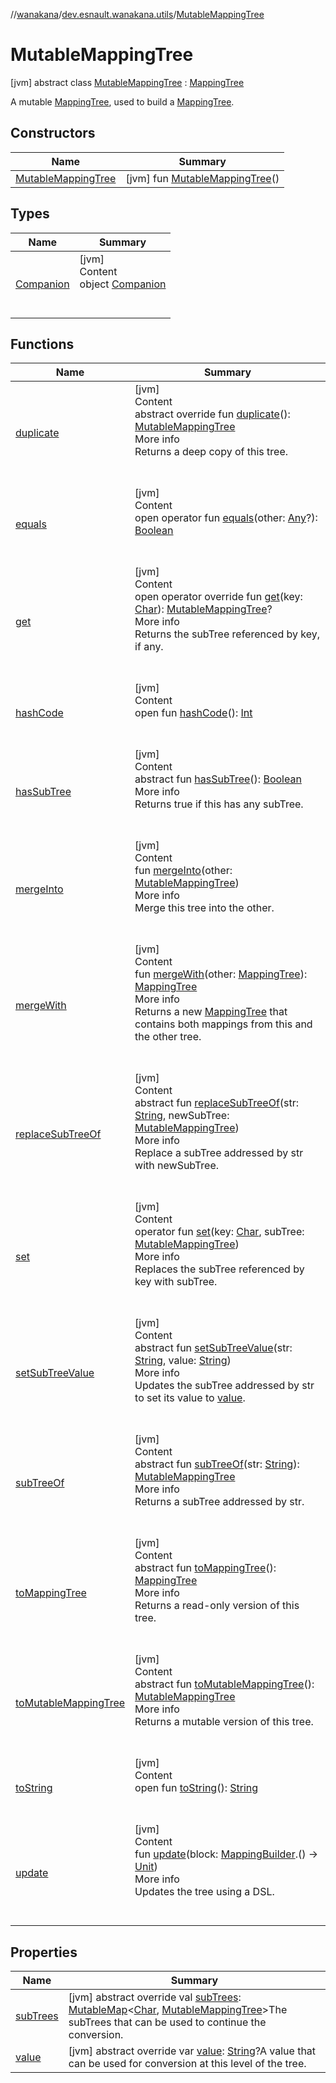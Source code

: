 //[wanakana](../../index.md)/[dev.esnault.wanakana.utils](../index.md)/[MutableMappingTree](index.md)



# MutableMappingTree  
 [jvm] abstract class [MutableMappingTree](index.md) : [MappingTree](../-mapping-tree/index.md)

A mutable [MappingTree](../-mapping-tree/index.md), used to build a [MappingTree](../-mapping-tree/index.md).

   


## Constructors  
  
|  Name|  Summary| 
|---|---|
| <a name="dev.esnault.wanakana.utils/MutableMappingTree/MutableMappingTree/#/PointingToDeclaration/"></a>[MutableMappingTree](-mutable-mapping-tree.md)| <a name="dev.esnault.wanakana.utils/MutableMappingTree/MutableMappingTree/#/PointingToDeclaration/"></a> [jvm] fun [MutableMappingTree](-mutable-mapping-tree.md)()   <br>


## Types  
  
|  Name|  Summary| 
|---|---|
| <a name="dev.esnault.wanakana.utils/MutableMappingTree.Companion///PointingToDeclaration/"></a>[Companion](-companion/index.md)| <a name="dev.esnault.wanakana.utils/MutableMappingTree.Companion///PointingToDeclaration/"></a>[jvm]  <br>Content  <br>object [Companion](-companion/index.md)  <br><br><br>


## Functions  
  
|  Name|  Summary| 
|---|---|
| <a name="dev.esnault.wanakana.utils/MutableMappingTree/duplicate/#/PointingToDeclaration/"></a>[duplicate](duplicate.md)| <a name="dev.esnault.wanakana.utils/MutableMappingTree/duplicate/#/PointingToDeclaration/"></a>[jvm]  <br>Content  <br>abstract override fun [duplicate](duplicate.md)(): [MutableMappingTree](index.md)  <br>More info  <br>Returns a deep copy of this tree.  <br><br><br>
| <a name="kotlin/Any/equals/#kotlin.Any?/PointingToDeclaration/"></a>[equals](../-mapping-builder/index.md#%5Bkotlin%2FAny%2Fequals%2F%23kotlin.Any%3F%2FPointingToDeclaration%2F%5D%2FFunctions%2F382485239)| <a name="kotlin/Any/equals/#kotlin.Any?/PointingToDeclaration/"></a>[jvm]  <br>Content  <br>open operator fun [equals](../-mapping-builder/index.md#%5Bkotlin%2FAny%2Fequals%2F%23kotlin.Any%3F%2FPointingToDeclaration%2F%5D%2FFunctions%2F382485239)(other: [Any](https://kotlinlang.org/api/latest/jvm/stdlib/kotlin/-any/index.html)?): [Boolean](https://kotlinlang.org/api/latest/jvm/stdlib/kotlin/-boolean/index.html)  <br><br><br>
| <a name="dev.esnault.wanakana.utils/MutableMappingTree/get/#kotlin.Char/PointingToDeclaration/"></a>[get](get.md)| <a name="dev.esnault.wanakana.utils/MutableMappingTree/get/#kotlin.Char/PointingToDeclaration/"></a>[jvm]  <br>Content  <br>open operator override fun [get](get.md)(key: [Char](https://kotlinlang.org/api/latest/jvm/stdlib/kotlin/-char/index.html)): [MutableMappingTree](index.md)?  <br>More info  <br>Returns the subTree referenced by key, if any.  <br><br><br>
| <a name="kotlin/Any/hashCode/#/PointingToDeclaration/"></a>[hashCode](../-mapping-builder/index.md#%5Bkotlin%2FAny%2FhashCode%2F%23%2FPointingToDeclaration%2F%5D%2FFunctions%2F382485239)| <a name="kotlin/Any/hashCode/#/PointingToDeclaration/"></a>[jvm]  <br>Content  <br>open fun [hashCode](../-mapping-builder/index.md#%5Bkotlin%2FAny%2FhashCode%2F%23%2FPointingToDeclaration%2F%5D%2FFunctions%2F382485239)(): [Int](https://kotlinlang.org/api/latest/jvm/stdlib/kotlin/-int/index.html)  <br><br><br>
| <a name="dev.esnault.wanakana.utils/MappingTree/hasSubTree/#/PointingToDeclaration/"></a>[hasSubTree](../-mapping-tree/has-sub-tree.md)| <a name="dev.esnault.wanakana.utils/MappingTree/hasSubTree/#/PointingToDeclaration/"></a>[jvm]  <br>Content  <br>abstract fun [hasSubTree](../-mapping-tree/has-sub-tree.md)(): [Boolean](https://kotlinlang.org/api/latest/jvm/stdlib/kotlin/-boolean/index.html)  <br>More info  <br>Returns true if this has any subTree.  <br><br><br>
| <a name="dev.esnault.wanakana.utils/MappingTree/mergeInto/#dev.esnault.wanakana.utils.MutableMappingTree/PointingToDeclaration/"></a>[mergeInto](../-mapping-tree/merge-into.md)| <a name="dev.esnault.wanakana.utils/MappingTree/mergeInto/#dev.esnault.wanakana.utils.MutableMappingTree/PointingToDeclaration/"></a>[jvm]  <br>Content  <br>fun [mergeInto](../-mapping-tree/merge-into.md)(other: [MutableMappingTree](index.md))  <br>More info  <br>Merge this tree into the other.  <br><br><br>
| <a name="dev.esnault.wanakana.utils/MappingTree/mergeWith/#dev.esnault.wanakana.utils.MappingTree/PointingToDeclaration/"></a>[mergeWith](../-mapping-tree/merge-with.md)| <a name="dev.esnault.wanakana.utils/MappingTree/mergeWith/#dev.esnault.wanakana.utils.MappingTree/PointingToDeclaration/"></a>[jvm]  <br>Content  <br>fun [mergeWith](../-mapping-tree/merge-with.md)(other: [MappingTree](../-mapping-tree/index.md)): [MappingTree](../-mapping-tree/index.md)  <br>More info  <br>Returns a new [MappingTree](../-mapping-tree/index.md) that contains both mappings from this and the other tree.  <br><br><br>
| <a name="dev.esnault.wanakana.utils/MutableMappingTree/replaceSubTreeOf/#kotlin.String#dev.esnault.wanakana.utils.MutableMappingTree/PointingToDeclaration/"></a>[replaceSubTreeOf](replace-sub-tree-of.md)| <a name="dev.esnault.wanakana.utils/MutableMappingTree/replaceSubTreeOf/#kotlin.String#dev.esnault.wanakana.utils.MutableMappingTree/PointingToDeclaration/"></a>[jvm]  <br>Content  <br>abstract fun [replaceSubTreeOf](replace-sub-tree-of.md)(str: [String](https://kotlinlang.org/api/latest/jvm/stdlib/kotlin/-string/index.html), newSubTree: [MutableMappingTree](index.md))  <br>More info  <br>Replace a subTree addressed by str with newSubTree.  <br><br><br>
| <a name="dev.esnault.wanakana.utils/MutableMappingTree/set/#kotlin.Char#dev.esnault.wanakana.utils.MutableMappingTree/PointingToDeclaration/"></a>[set](set.md)| <a name="dev.esnault.wanakana.utils/MutableMappingTree/set/#kotlin.Char#dev.esnault.wanakana.utils.MutableMappingTree/PointingToDeclaration/"></a>[jvm]  <br>Content  <br>operator fun [set](set.md)(key: [Char](https://kotlinlang.org/api/latest/jvm/stdlib/kotlin/-char/index.html), subTree: [MutableMappingTree](index.md))  <br>More info  <br>Replaces the subTree referenced by key with subTree.  <br><br><br>
| <a name="dev.esnault.wanakana.utils/MutableMappingTree/setSubTreeValue/#kotlin.String#kotlin.String/PointingToDeclaration/"></a>[setSubTreeValue](set-sub-tree-value.md)| <a name="dev.esnault.wanakana.utils/MutableMappingTree/setSubTreeValue/#kotlin.String#kotlin.String/PointingToDeclaration/"></a>[jvm]  <br>Content  <br>abstract fun [setSubTreeValue](set-sub-tree-value.md)(str: [String](https://kotlinlang.org/api/latest/jvm/stdlib/kotlin/-string/index.html), value: [String](https://kotlinlang.org/api/latest/jvm/stdlib/kotlin/-string/index.html))  <br>More info  <br>Updates the subTree addressed by str to set its value to [value](value.md).  <br><br><br>
| <a name="dev.esnault.wanakana.utils/MutableMappingTree/subTreeOf/#kotlin.String/PointingToDeclaration/"></a>[subTreeOf](sub-tree-of.md)| <a name="dev.esnault.wanakana.utils/MutableMappingTree/subTreeOf/#kotlin.String/PointingToDeclaration/"></a>[jvm]  <br>Content  <br>abstract fun [subTreeOf](sub-tree-of.md)(str: [String](https://kotlinlang.org/api/latest/jvm/stdlib/kotlin/-string/index.html)): [MutableMappingTree](index.md)  <br>More info  <br>Returns a subTree addressed by str.  <br><br><br>
| <a name="dev.esnault.wanakana.utils/MutableMappingTree/toMappingTree/#/PointingToDeclaration/"></a>[toMappingTree](to-mapping-tree.md)| <a name="dev.esnault.wanakana.utils/MutableMappingTree/toMappingTree/#/PointingToDeclaration/"></a>[jvm]  <br>Content  <br>abstract fun [toMappingTree](to-mapping-tree.md)(): [MappingTree](../-mapping-tree/index.md)  <br>More info  <br>Returns a read-only version of this tree.  <br><br><br>
| <a name="dev.esnault.wanakana.utils/MappingTree/toMutableMappingTree/#/PointingToDeclaration/"></a>[toMutableMappingTree](../-mapping-tree/to-mutable-mapping-tree.md)| <a name="dev.esnault.wanakana.utils/MappingTree/toMutableMappingTree/#/PointingToDeclaration/"></a>[jvm]  <br>Content  <br>abstract fun [toMutableMappingTree](../-mapping-tree/to-mutable-mapping-tree.md)(): [MutableMappingTree](index.md)  <br>More info  <br>Returns a mutable version of this tree.  <br><br><br>
| <a name="kotlin/Any/toString/#/PointingToDeclaration/"></a>[toString](../-mapping-builder/index.md#%5Bkotlin%2FAny%2FtoString%2F%23%2FPointingToDeclaration%2F%5D%2FFunctions%2F382485239)| <a name="kotlin/Any/toString/#/PointingToDeclaration/"></a>[jvm]  <br>Content  <br>open fun [toString](../-mapping-builder/index.md#%5Bkotlin%2FAny%2FtoString%2F%23%2FPointingToDeclaration%2F%5D%2FFunctions%2F382485239)(): [String](https://kotlinlang.org/api/latest/jvm/stdlib/kotlin/-string/index.html)  <br><br><br>
| <a name="dev.esnault.wanakana.utils/MutableMappingTree/update/#kotlin.Function1[dev.esnault.wanakana.utils.MappingBuilder,kotlin.Unit]/PointingToDeclaration/"></a>[update](update.md)| <a name="dev.esnault.wanakana.utils/MutableMappingTree/update/#kotlin.Function1[dev.esnault.wanakana.utils.MappingBuilder,kotlin.Unit]/PointingToDeclaration/"></a>[jvm]  <br>Content  <br>fun [update](update.md)(block: [MappingBuilder](../-mapping-builder/index.md).() -> [Unit](https://kotlinlang.org/api/latest/jvm/stdlib/kotlin/-unit/index.html))  <br>More info  <br>Updates the tree using a DSL.  <br><br><br>


## Properties  
  
|  Name|  Summary| 
|---|---|
| <a name="dev.esnault.wanakana.utils/MutableMappingTree/subTrees/#/PointingToDeclaration/"></a>[subTrees](sub-trees.md)| <a name="dev.esnault.wanakana.utils/MutableMappingTree/subTrees/#/PointingToDeclaration/"></a> [jvm] abstract override val [subTrees](sub-trees.md): [MutableMap](https://kotlinlang.org/api/latest/jvm/stdlib/kotlin.collections/-mutable-map/index.html)<[Char](https://kotlinlang.org/api/latest/jvm/stdlib/kotlin/-char/index.html), [MutableMappingTree](index.md)>The subTrees that can be used to continue the conversion.   <br>
| <a name="dev.esnault.wanakana.utils/MutableMappingTree/value/#/PointingToDeclaration/"></a>[value](value.md)| <a name="dev.esnault.wanakana.utils/MutableMappingTree/value/#/PointingToDeclaration/"></a> [jvm] abstract override var [value](value.md): [String](https://kotlinlang.org/api/latest/jvm/stdlib/kotlin/-string/index.html)?A value that can be used for conversion at this level of the tree.   <br>

